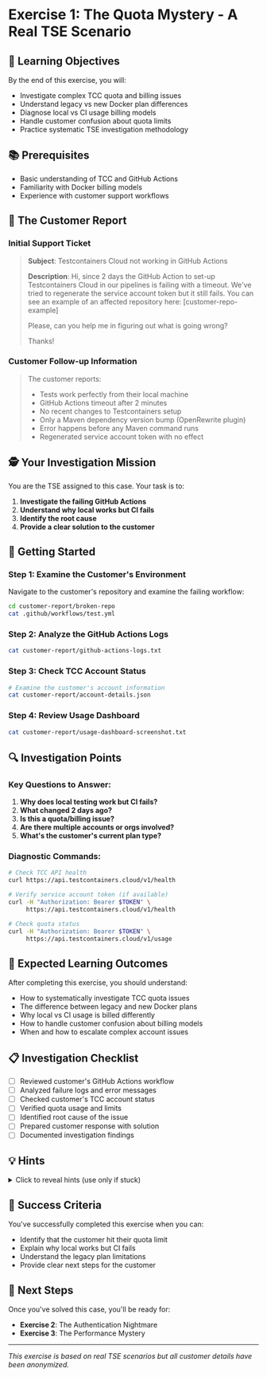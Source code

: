# Exercise 1: The Quota Mystery - A Real TSE Scenario

## 🎯 Learning Objectives

By the end of this exercise, you will:
- Investigate complex TCC quota and billing issues
- Understand legacy vs new Docker plan differences
- Diagnose local vs CI usage billing models
- Handle customer confusion about quota limits
- Practice systematic TSE investigation methodology

## 📚 Prerequisites

- Basic understanding of TCC and GitHub Actions
- Familiarity with Docker billing models
- Experience with customer support workflows

## 🚨 The Customer Report

### Initial Support Ticket
> **Subject**: Testcontainers Cloud not working in GitHub Actions
> 
> **Description**: Hi, since 2 days the GitHub Action to set-up Testcontainers Cloud in our pipelines is failing with a timeout. We've tried to regenerate the service account token but it still fails. You can see an example of an affected repository here: [customer-repo-example]
> 
> Please, can you help me in figuring out what is going wrong?
> 
> Thanks!

### Customer Follow-up Information
> The customer reports:
> - Tests work perfectly from their local machine
> - GitHub Actions timeout after 2 minutes
> - No recent changes to Testcontainers setup
> - Only a Maven dependency version bump (OpenRewrite plugin)
> - Error happens before any Maven command runs
> - Regenerated service account token with no effect

## 🕵️ Your Investigation Mission

You are the TSE assigned to this case. Your task is to:

1. **Investigate the failing GitHub Actions**
2. **Understand why local works but CI fails**
3. **Identify the root cause**
4. **Provide a clear solution to the customer**

## 🚀 Getting Started

### Step 1: Examine the Customer's Environment

Navigate to the customer's repository and examine the failing workflow:

```bash
cd customer-report/broken-repo
cat .github/workflows/test.yml
```

### Step 2: Analyze the GitHub Actions Logs

```bash
cat customer-report/github-actions-logs.txt
```

### Step 3: Check TCC Account Status

```bash
# Examine the customer's account information
cat customer-report/account-details.json
```

### Step 4: Review Usage Dashboard

```bash
cat customer-report/usage-dashboard-screenshot.txt
```

## 🔍 Investigation Points

### Key Questions to Answer:
1. **Why does local testing work but CI fails?**
2. **What changed 2 days ago?**
3. **Is this a quota/billing issue?**
4. **Are there multiple accounts or orgs involved?**
5. **What's the customer's current plan type?**

### Diagnostic Commands:
```bash
# Check TCC API health
curl https://api.testcontainers.cloud/v1/health

# Verify service account token (if available)
curl -H "Authorization: Bearer $TOKEN" \
     https://api.testcontainers.cloud/v1/health

# Check quota status
curl -H "Authorization: Bearer $TOKEN" \
     https://api.testcontainers.cloud/v1/usage
```

## 🎯 Expected Learning Outcomes

After completing this exercise, you should understand:
- How to systematically investigate TCC quota issues
- The difference between legacy and new Docker plans
- Why local vs CI usage is billed differently
- How to handle customer confusion about billing models
- When and how to escalate complex account issues

## 📋 Investigation Checklist

- [ ] Reviewed customer's GitHub Actions workflow
- [ ] Analyzed failure logs and error messages
- [ ] Checked customer's TCC account status
- [ ] Verified quota usage and limits
- [ ] Identified root cause of the issue
- [ ] Prepared customer response with solution
- [ ] Documented investigation findings

## 💡 Hints

<details>
<summary>Click to reveal hints (use only if stuck)</summary>

**Hint 1**: Check the customer's account type - are they on a legacy or new plan?

**Hint 2**: Look at the usage dashboard carefully - what type of usage is shown?

**Hint 3**: Consider the difference between local and CI usage billing.

**Hint 4**: The issue might be related to quota limits, not technical configuration.
</details>

## 🎉 Success Criteria

You've successfully completed this exercise when you can:
- Identify that the customer hit their quota limit
- Explain why local works but CI fails
- Understand the legacy plan limitations
- Provide clear next steps for the customer

## 🚀 Next Steps

Once you've solved this case, you'll be ready for:
- **Exercise 2**: The Authentication Nightmare
- **Exercise 3**: The Performance Mystery

---

*This exercise is based on real TSE scenarios but all customer details have been anonymized.*
